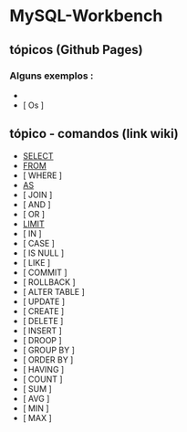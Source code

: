 # MySQL-Workbench
 
 
<!---
<strong> Os significados dos logotipos :</strong>
|Descrição | Logotipo   |
|:--: |:--:|
| Projeto em desenvolvimento    |  🛑  |
| Meus projetos Favoritos | :heart: |
| Código Fonte - local do repositório | ☕|
--->

## tópicos (Github Pages) 
### Alguns exemplos : 
* [  ]()
* [ Os ]

## tópico - comandos (link wiki)  
* [ SELECT ](https://github.com/LeandroPereira2603/MySQL-Workbench/wiki/SELECT)
* [ FROM ](https://github.com/LeandroPereira2603/MySQL-Workbench/wiki/FROM)
* [ WHERE ]
* [ AS ](https://github.com/LeandroPereira2603/MySQL-Workbench/wiki/AS)
* [ JOIN ]
* [ AND ]
* [ OR ]
* [ LIMIT ](https://github.com/LeandroPereira2603/MySQL-Workbench/wiki/LIMITE)
* [ IN ]
* [ CASE ]
* [ IS NULL ]
* [ LIKE ]
* [ COMMIT ]
* [ ROLLBACK ]
* [ ALTER TABLE ]
* [ UPDATE ]
* [ CREATE ]
* [ DELETE ]
* [ INSERT ]
* [ DROOP ]
* [ GROUP BY ]
* [ ORDER BY ]
* [ HAVING ]
* [ COUNT ]
* [ SUM ]
* [ AVG ]
* [ MIN ]
* [ MAX ]
